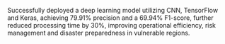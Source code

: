 Successfully deployed a deep learning model utilizing CNN, TensorFlow and Keras, achieving 79.91% precision and a 69.94% F1-score, further 
reduced processing time by 30%, improving operational efficiency, risk management and disaster preparedness in vulnerable regions.
